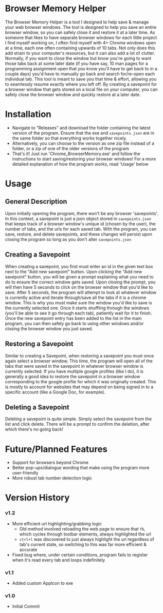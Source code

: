# Browser Memory Helper #
The Browser Memory Helper is a tool I designed to help save & manage your web browser windows.
The tool is designed to help you save an entire browser window, so you can safely close it and restore it at a later time. As someone that likes to have separate browser windows for each little project I find myself working on, I often find myself with 4+ Chrome windows open at a time, each one often containing upwards of 10 tabs. Not only does this add strain to your computer's resources, but it can also add a lot of clutter. Normally, if you want to close the window but know you're going to want those tabs back at some later date (if you have say, 10 man pages for a programming assignment open that you know you'll have to get back to in a couple days) you'd have to manually go back and search for/re-open each individual tab. This tool is meant to save you that time & effort, allowing you to seamlessly resume exactly where you left off. By creating a savepoint for a browser window that gets stored on a local file on your computer, you can safely close the browser window and quickly restore at a later date.

# Installation #
- Navigate to "Releases" and download the folder containing the latest version of the program. Ensure that the exe and `savepoints.json` are in the same folder so that everything works together nicely.
- Alternatively, you can choose to the version as one zip file instead of a folder, or a zip of one of the older versions of the program
- That's it! Just run 'Chrome_BrowserMemory.exe' and follow the instructions to start saving/restoring your browser windows! For a more detailed explanation of how the program works, read 'Usage' below

# Usage #
## General Description ##
Upon initially opening the program, there won't be any browser 'savepoints'. In this context, a savepoint is just a json object stored in `savepoints.json` that keeps track of a browser window's unique id (chosen by the user), the number of tabs, and the urls for each saved tab. With the program, you can save, restore, and delete savepoints, and these changes will persist upon closing the program so long as you don't alter `savepoints.json`

## Creating a Savepoint ##
When creating a savepoint, you first must enter an id in the given text box next to the "Add new savepoint" button. Upon clicking the "Add new savepoint" button, you will be given a prompt explaining what you need to do to ensure the correct window gets saved. Upon closing the prompt, you will then have 5 seconds to click on the browser window that you'd like to save. After 5 seconds, the program will attempt to look at whatever window is currently active and iterate through/save all the tabs if it is a chrome window. This is why you must make sure the window you'd like to save is the currently selected one. Once it starts shuffling through the windows (you'll be able to see it go through each tab), patiently wait for it to finish. Once the new savepoint entry has been added to the list in the main program, you can then safely go back to using other windows and/or closing the browser window you just saved.

## Restoring a Savepoint ##
Similar to creating a Savepoint, when restoring a savepoint you must once again select a browser window. This time, the program will open all of the tabs that were saved in the savepoint in whatever browser window is currently selected. If you have multiple google profiles (like I do), it is generally a good idea to restore the savepoint in a browser window corresponding to the google profile for which it was originally created. This is mostly to account for websites that may depend on being signed in to a specific account (like a Google Doc, for example).

## Deleting a Savepoint ##
Deleting a savepoint is quite simple. Simply select the savepoint from the list and click delete. There will be a prompt to confirm the deletion, after which there's no going back!

# Future/Planned Features #
- Support for browsers beyond Chrome
- Better pop-ups/dialogue wording that make using the program more user-friendly
- More robust tab number detection logic

# Version History #
### v1.2 ###
- More efficient url highlighting/grabbing logic
    - Old method involved reloading the web page to ensure that `f6`, which cycles through toolbar elements, always highlighted the url
    - `ctrl+l` was discovered to just always highlight the url regardless of tab's current state, so switching to this was far more efficient & accurate
- Fixed bug where, under certain conditions, program fails to register when it's read every tab and loops indefinitely

### v1.1 ###
- Added custom AppIcon to exe

### v1.0 ###
- Initial Commit
